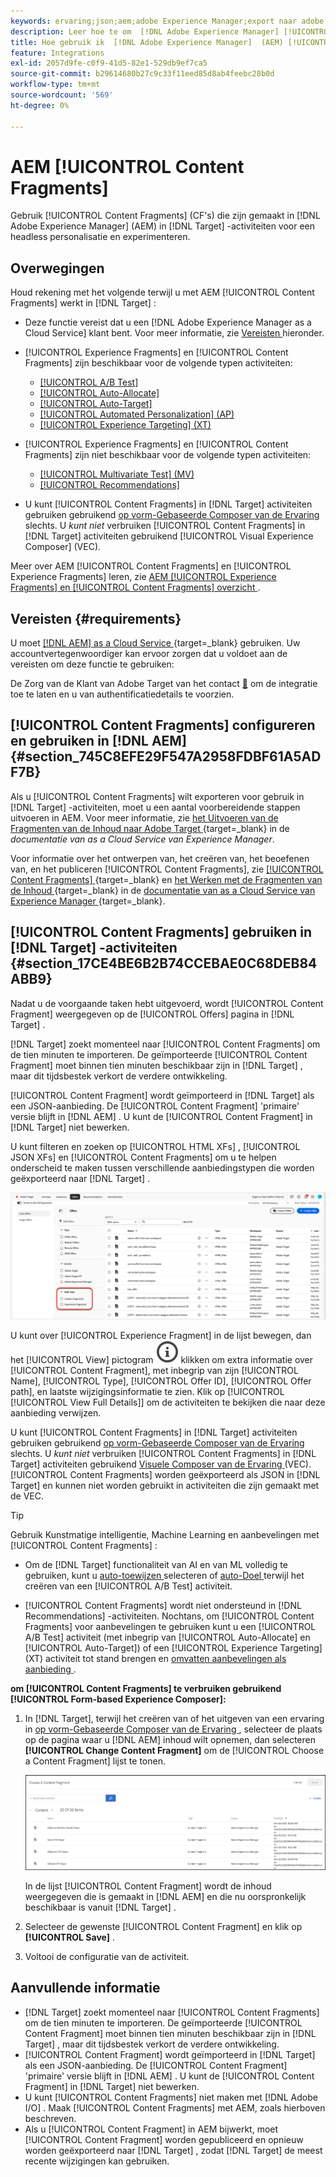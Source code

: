```yaml
---
keywords: ervaring;json;aem;adobe Experience Manager;export naar adobe target;content fragments;fragments;CF;cf;headless;personalisatie;experimentation
description: Leer hoe te om  [!DNL Adobe Experience Manager] [!UICONTROL Content Fragments] in  [!DNL Adobe Target]  activiteiten te gebruiken.
title: Hoe gebruik ik  [!DNL Adobe Experience Manager]  (AEM) [!UICONTROL Content Fragments]?
feature: Integrations
exl-id: 2057d9fe-c0f9-41d5-82e1-529db9ef7ca5
source-git-commit: b29614680b27c9c33f11eed85d8ab4feebc28b0d
workflow-type: tm+mt
source-wordcount: '569'
ht-degree: 0%

---
```


# AEM [!UICONTROL Content Fragments]

Gebruik [!UICONTROL Content Fragments] (CF&#39;s) die zijn gemaakt in [!DNL Adobe Experience Manager] (AEM) in [!DNL Target] -activiteiten voor een headless personalisatie en experimenteren.

## Overwegingen

Houd rekening met het volgende terwijl u met AEM [!UICONTROL Content Fragments] werkt in [!DNL Target] :

* Deze functie vereist dat u een [!DNL Adobe Experience Manager as a Cloud Service] klant bent. Voor meer informatie, zie [ Vereisten ](#section_AE6F0971E1574B3AA324003599B96E5A) hieronder.
* [!UICONTROL Experience Fragments] en [!UICONTROL Content Fragments] zijn beschikbaar voor de volgende typen activiteiten:

   * [[!UICONTROL A/B Test]](/help/main/c-activities/t-test-ab/test-ab.md)
   * [[!UICONTROL Auto-Allocate]](/help/main/c-activities/automated-traffic-allocation/automated-traffic-allocation.md)
   * [[!UICONTROL Auto-Target]](/help/main/c-activities/auto-target/auto-target-to-optimize.md)
   * [[!UICONTROL Automated Personalization] (AP)](/help/main/c-activities/t-automated-personalization/automated-personalization.md)
   * [[!UICONTROL Experience Targeting] (XT)](/help/main/c-activities/t-experience-target/experience-target.md)

* [!UICONTROL Experience Fragments] en [!UICONTROL Content Fragments] zijn niet beschikbaar voor de volgende typen activiteiten:

   * [[!UICONTROL Multivariate Test] (MV)](/help/main/c-activities/c-multivariate-testing/multivariate-testing.md)
   * [[!UICONTROL Recommendations]](/help/main/c-recommendations/recommendations.md)

* U kunt [!UICONTROL Content Fragments] in [!DNL Target] activiteiten gebruiken gebruikend [ op vorm-Gebaseerde Composer van de Ervaring ](/help/main/c-experiences/form-experience-composer.md) slechts. U *kunt niet* verbruiken [!UICONTROL Content Fragments] in [!DNL Target] activiteiten gebruikend [!UICONTROL Visual Experience Composer] (VEC).

Meer over AEM [!UICONTROL Content Fragments] en [!UICONTROL Experience Fragments] leren, zie [ AEM [!UICONTROL Experience Fragments] en [!UICONTROL Content Fragments] overzicht ](/help/main/c-integrating-target-with-mac/aem/aem-experience-and-content-fragments.md).

## Vereisten {#requirements}

U moet [[!DNL AEM]  as a Cloud Service ](https://experienceleague.adobe.com/docs/experience-manager-cloud-service.html){target=_blank} gebruiken. Uw accountvertegenwoordiger kan ervoor zorgen dat u voldoet aan de vereisten om deze functie te gebruiken:

De Zorg van de Klant van Adobe Target van het contact [&#128279;](/help/main/cmp-resources-and-contact-information.md#reference_ACA3391A00EF467B87930A450050077C) om de integratie toe te laten en u van authentificatiedetails te voorzien.

## [!UICONTROL Content Fragments] configureren en gebruiken in [!DNL AEM] {#section_745C8EFE29F547A2958FDBF61A5ADF7B}

Als u [!UICONTROL Content Fragments] wilt exporteren voor gebruik in [!DNL Target] -activiteiten, moet u een aantal voorbereidende stappen uitvoeren in AEM. Voor meer informatie, zie [ het Uitvoeren van de Fragmenten van de Inhoud naar Adobe Target ](https://experienceleague.adobe.com/docs/experience-manager-cloud-service/content/sites/integrations/content-fragments-target.html){target=_blank} in de *documentatie van as a Cloud Service van Experience Manager*.

Voor informatie over het ontwerpen van, het creëren van, het beoefenen van, en het publiceren [!UICONTROL Content Fragments], zie [[!UICONTROL Content Fragments] ](https://experienceleague.adobe.com/docs/experience-manager-cloud-service/content/sites/authoring/fundamentals/content-fragments.html?lang=en){target=_blank} en [ het Werken met de Fragmenten van de Inhoud ](https://experienceleague.adobe.com/docs/experience-manager-cloud-service/content/sites/administering/content-fragments/content-fragments.html){target=_blank} in de [ documentatie van as a Cloud Service van Experience Manager ](https://experienceleague.adobe.com/docs/experience-manager-cloud-service/content/home.html){target=_blank}.

## [!UICONTROL Content Fragments] gebruiken in [!DNL Target] -activiteiten {#section_17CE4BE6B2B74CCEBAE0C68DEB84ABB9}

Nadat u de voorgaande taken hebt uitgevoerd, wordt [!UICONTROL Content Fragment] weergegeven op de [!UICONTROL Offers] pagina in [!DNL Target] .

[!DNL Target] zoekt momenteel naar [!UICONTROL Content Fragments] om de tien minuten te importeren. De geïmporteerde [!UICONTROL Content Fragment] moet binnen tien minuten beschikbaar zijn in [!DNL Target] , maar dit tijdsbestek verkort de verdere ontwikkeling.

[!UICONTROL Content Fragment] wordt geïmporteerd in [!DNL Target] als een JSON-aanbieding. De [!UICONTROL Content Fragment] &#39;primaire&#39; versie blijft in [!DNL AEM] . U kunt de [!UICONTROL Content Fragment] in [!DNL Target] niet bewerken.

U kunt filteren en zoeken op [!UICONTROL HTML XFs] , [!UICONTROL JSON XFs] en [!UICONTROL Content Fragments] om u te helpen onderscheid te maken tussen verschillende aanbiedingstypen die worden geëxporteerd naar [!DNL Target] .

![ Filter door de types van Fragment van de Inhoud: HTML of JSON in het Doel UI ](/help/main/c-integrating-target-with-mac/aem/assets/fragment-types.png)

U kunt over [!UICONTROL Experience Fragment] in de lijst bewegen, dan het [!UICONTROL View] pictogram ![ pictogram van Info ](/help/main/assets/icons/InfoOutline.svg) klikken om extra informatie over [!UICONTROL Content Fragment], met inbegrip van zijn [!UICONTROL Name], [!UICONTROL Type], [!UICONTROL Offer ID], [!UICONTROL Offer path], en laatste wijzigingsinformatie te zien. Klik op [!UICONTROL [!UICONTROL View Full Details]] om de activiteiten te bekijken die naar deze aanbieding verwijzen.

U kunt [!UICONTROL Content Fragments] in [!DNL Target] activiteiten gebruiken gebruikend [ op vorm-Gebaseerde Composer van de Ervaring ](/help/main/c-experiences/form-experience-composer.md) slechts. U *kunt niet* verbruiken [!UICONTROL Content Fragments] in [!DNL Target] activiteiten gebruikend [ Visuele Composer van de Ervaring ](/help/main/c-experiences/c-visual-experience-composer/visual-experience-composer.md) (VEC). [!UICONTROL Content Fragments] worden geëxporteerd als JSON in [!DNL Target] en kunnen niet worden gebruikt in activiteiten die zijn gemaakt met de VEC.

>[!TIP]
>
>Gebruik Kunstmatige intelligentie, Machine Learning en aanbevelingen met [!UICONTROL Content Fragments] :
>
>* Om de [!DNL Target] functionaliteit van AI en van ML volledig te gebruiken, kunt u [ auto-toewijzen ](/help/main/c-activities/automated-traffic-allocation/automated-traffic-allocation.md#concept_A1407678796B4C569E94CBA8A9F7F5D4) selecteren of [ auto-Doel ](/help/main/c-activities/auto-target/auto-target-to-optimize.md) terwijl het creëren van een [!UICONTROL A/B Test] activiteit.
>
>* [!UICONTROL Content Fragments] wordt niet ondersteund in [!DNL Recommendations] -activiteiten. Nochtans, om [!UICONTROL Content Fragments] voor aanbevelingen te gebruiken kunt u een [!UICONTROL A/B Test] activiteit (met inbegrip van [!UICONTROL Auto-Allocate] en [!UICONTROL Auto-Target]) of een [!UICONTROL Experience Targeting] (XT) activiteit tot stand brengen en [ omvatten aanbevelingen als aanbieding ](/help/main/c-recommendations/recommendations-as-an-offer.md).

**om [!UICONTROL Content Fragments] te verbruiken gebruikend [!UICONTROL Form-based Experience Composer]:**

1. In [!DNL Target], terwijl het creëren van of het uitgeven van een ervaring in [ op vorm-Gebaseerde Composer van de Ervaring ](/help/main/c-experiences/form-experience-composer.md#task_FAC842A6535045B68B4C1AD3E657E56E), selecteer de plaats op de pagina waar u [!DNL AEM] inhoud wilt opnemen, dan selecteren **[!UICONTROL Change Content Fragment]** om de [!UICONTROL Choose a Content Fragment] lijst te tonen.

   ![ content_fragment_list beeld ](/help/main/c-integrating-target-with-mac/aem/assets/choose-content-fragment.png)

   In de lijst [!UICONTROL Content Fragment] wordt de inhoud weergegeven die is gemaakt in [!DNL AEM] en die nu oorspronkelijk beschikbaar is vanuit [!DNL Target] .

1. Selecteer de gewenste [!UICONTROL Content Fragment] en klik op **[!UICONTROL Save]** .
1. Voltooi de configuratie van de activiteit.

## Aanvullende informatie

* [!DNL Target] zoekt momenteel naar [!UICONTROL Content Fragments] om de tien minuten te importeren. De geïmporteerde [!UICONTROL Content Fragment] moet binnen tien minuten beschikbaar zijn in [!DNL Target] , maar dit tijdsbestek verkort de verdere ontwikkeling.
* [!UICONTROL Content Fragment] wordt geïmporteerd in [!DNL Target] als een JSON-aanbieding. De [!UICONTROL Content Fragment] &#39;primaire&#39; versie blijft in [!DNL AEM] . U kunt de [!UICONTROL Content Fragment] in [!DNL Target] niet bewerken.
* U kunt [!UICONTROL Content Fragments] niet maken met [!DNL Adobe I/O] . Maak [!UICONTROL Content Fragments] met AEM, zoals hierboven beschreven.
* Als u [!UICONTROL Content Fragment] in AEM bijwerkt, moet [!UICONTROL Content Fragment] worden gepubliceerd en opnieuw worden geëxporteerd naar [!DNL Target] , zodat [!DNL Target] de meest recente wijzigingen kan gebruiken.

